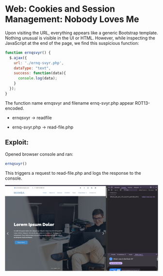 # Web: Cookies and Session Management: Nobody Loves Me

Upon visiting the URL, everything appears like a generic Bootstrap template. Nothing unusual is visible in the UI or HTML.
However, while inspecting the JavaScript at the end of the page, we find this suspicious function:

```js
function ernqsvyr() {
  $.ajax({
    url: './ernq-svyr.php',
    dataType: "text",
    success: function(data){
      console.log(data);
    }
  });
}
```

The function name ernqsvyr and filename ernq-svyr.php appear ROT13-encoded.

- ernqsvyr → readfile

- ernq-svyr.php → read-file.php

## Exploit:

Opened browser console and ran:

```js
ernqsvyr()
```

This triggers a request to read-file.php and logs the response to the console.

![img](https://github.com/andreipopescufilimon/SSS-Web-v12-Write-Ups/blob/main/SSS%20v12%20Session%2002/images-s2/love.png)
